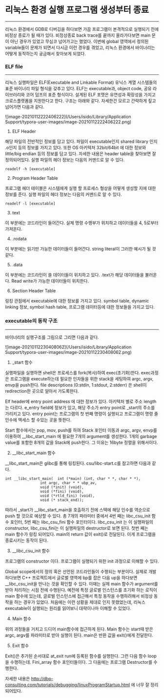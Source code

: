 # 리눅스 환경 실행 프로그램 생성부터 종료

---

리눅스 환경에서 GDB로 디버깅을 하다보면 가끔 프로그램이 본격적으로 실행되기 전에 비정상 종료가 될 때가 있다. 비정상종료 back trace를 끝까지 올라가다보면 main 문이 아닌 경우가 있었고 무심코 넘어가고는 했었다. 이번에 global 영역에서 정의된 variable들이 문제가 되면서 다시금 이런 경우를 겪었고, 리눅스 환경에서 바이너리는 어떻게 동작하는지 궁금해서 찾아보게 되었다. 



### ELF file

---

리눅스 실행파일은 ELF(Executable and Linkable Format) 유닉스 계열 시스템들의 표준 바이너리 파일 형식을 갖추고 있다. ELF는 executable과, object code, 공유 라이브러리와 코어 덤프의 표준 형식이다. 설계된 ELF 포맷은 유연성과 확장성을 가지고 크로스플랫폼을 지원한다고 한다. 구조는 아래와 같다. 자세한건 모르고 간략하게 짚고 넘어가면 다음과 같다.

![image-20210112222406222](/Users/isido/Library/Application Support/typora-user-images/image-20210112222406222.png)

1. ELF Header

해당 파일의 전반적인 정보를 담고 있다. 파일이 executable인지 shared library 인지 .o인지 등의 정보를 가지고 있다. 또한 OS 아키텍처 32bit/64bit 에 대한 정보와 little/big endian 등의 정보를 담고 있다. 자세한 내용은 header table을 찾아보면 잘 정의되어있다. 실행 파일의 헤더 정보는 다음의 커맨드로 알 수 있다.

```
readelf -h [executable]
```

2. Program Header Table

프로그램 헤더 테이블은 시스템에게 실행 할 프로세스 형상을 어떻게 생성할 지에 대한 정보를 준다. 실행 파일의 헤더 정보는 다음의 커맨드로 알 수 있다. 

```
readelf -l [executable]
```

3. text

이 부분에는 코드라인이 들어간다. 실제 명령 수행부가 위치하고 데이터들을 4, 5로부터 가져온다.

4. .rodata

이 부분에는 읽기만 가능한 데이터들이 들어간다. string literal이 그러한 예시가 될 것 같다. 

5. .data

이 부분에는 코드라인이 쓸 데이터들이 위치하고 있다. .text가 해당 데이터들을 불러온다. Read write가 가능한 데이터들이 위치한다. 

6. Section Header Table

링킹 관점에서 executable에 대한 정보를 가지고 있다. symbol table, dynamic linking 정보, symbol hash table, 프로그램 데이터등에 대한 정보들을 가지고 있다. 



### executable의 동작 구조

---

바이너리의 실행구조를 그림으로 그리면 다음과 같다. 



![image-20210112230408062](/Users/isido/Library/Application Support/typora-user-images/image-20210112230408062.png)



1. _start 함수

실행파일을 실행하면 shell은 프로세스를 fork(복사)하여 exec(초기화)한다. exec과정은 프로그램을 execute하는데 필요한 인자들을 위한 stack을 세팅하여 argc, argv, envp을 push한다. file descriptions (0:stdin, 1:stdout, 2:stderr) 은 shell이 redirection한 곳으로 알아서 가도록한다. 

Elf header에 entry point address 에 대한 정보가 있다. 아키텍처 별로 주소 length는 다르다. e_entry field에 정보가 있고, 해당 주소가 entry point로 _start의 주소를 가리키고 있다. entry point는 프로그램의 첫 번째 명령이 실행되고 프로그램이 명령 줄 인수에 액세스 할 수있는 곳을 뜻한다. 

Start 함수에서는 pop, mov, push를 하여 Stack 포인터 이동과 argc, argv, envp를 이용하여 __libc_start_main 에 필요한 7개의 argument를 생성한다. 1개의 garbage value를 포함한 8개의 값을 Stack에 push한다. 그 이유는 16byte 정렬을 위해서이다. 



2. __libc_start_main 함수

__libc_start_main은 glibc를 통해 링킹된다. csu/libc-start.c를 참고하면 다음과 같다. 

```
int __libc_start_main(  int (*main) (int, char * *, char * *),
			    int argc, char * * ubp_av,
			    void (*init) (void),
			    void (*fini) (void),
			    void (*rtld_fini) (void),
			    void (* stack_end));
```

따라서 _start가 __libc_start_main을 호출하기 전에 스택에 해당 인수를 역순으로 push 할 것으로 예상할 수 있다.  총 7개의 파라미터 중에서 4번 째는 libc_csu_init 함수 포인터, 5번 째는 libc_csu_fini 함수 포인터이다. libc_csu_init 는 이 실행파일의 constructor, libc_csu_fini는 이 실행파일의 destructor로 보면 된다. 첫번 째는 main 함수가 링킹 되어있다. main의 return 값이 exit()로 전달된다. 이게 프로그램을 종료시키는 동작이 된다.

3. __libc_csu_init 함수

프로그램의 constructor 이다. 프로그램이 실행되기 위한 init 과정으로 이해할 수 있다. 

 Global scope에서의 정의 혹은 선언된 코드라인들이 수행되는 부분이다. 실제로 개발하다보면 C++ 프로젝트에서 글로벌 영역에 bp를 잡은 다음 up을 하다보면 __libc_csu_init을 만나는 것을 확인할 수 있다. 이때는 실제 main 함수가 argument를 받아 처리하는 시점 전에 수행된다. 예전에 특정 글로벌 인스턴스를 초기화 하는 로직이 main 함수에 있는데, 글로벌 인스턴스에 접근해서 특정 동작을 수행하려해서 비정상 동작을 하는 경우가 있었다. 처음에는 이런 상황을 제대로 인지 못했었는데, 리눅스 executable이 실행되는 원리를 읽어보니 대략이나마 이해할 수 있었다. 

4. Main 함수

위의 과정들을 거치고 드디어 main함수에 접근하게 된다. Main 함수는 start때 받은 argc, argv를 파라미터로 받아 실행이 된다.  main은 반환 값을 exit()에게 전달한다. 

5. Exit 함수

Exit()은 추가된 순서대로 at_exit run에 등록된 함수를 실행한다. 그런 다음 함수 loop을 수행하는데. Fini_array 함수 포인터들이다. 그 다음에는 프로그램 Destructor를 수행한다. 



자세한 내용은 http://dbp-consulting.com/tutorials/debugging/linuxProgramStartup.html 에 너무 잘 정리 되어있다. 
